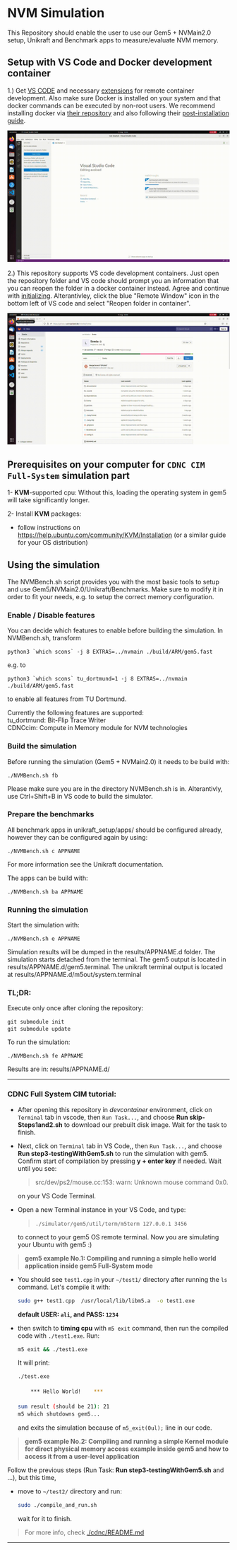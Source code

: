# NVM Simulation
This Repository should enable the user to use our Gem5 + NVMain2.0 setup, Unikraft and Benchmark apps to measure/evaluate NVM memory.

<!-- ## Setup the repository
After cloning the repository, please make sure to execute the following in it:
```
git submodule init
git submodule update
```
This will ensure all required submodule are present and updated. -->

## Setup with VS Code and Docker development container
1.) Get [VS CODE](https://code.visualstudio.com/) and necessary [extensions](https://code.visualstudio.com/docs/remote/remote-overview) for remote container development. Also make sure Docker is installed on your system and that docker commands can be executed by non-root users. We recommend installing docker via [their repository](https://docs.docker.com/engine/install/ubuntu/#install-using-the-repository) and also following their [post-installation guide](https://docs.docker.com/engine/install/linux-postinstall/).

![alt text](img/extension.gif)

2.) This repository supports VS code development containers. Just open the repository folder and VS code should prompt you an information that you can reopen the folder in a docker container instead. Agree and continue with [initializing](#using-the-benchmarks). Alterantivley, click the blue "Remote Window" icon in the bottom left of VS code and select "Reopen folder in container".

![alt text](img/open.gif)

## Prerequisites on your computer for `CDNC CIM Full-System` simulation part

1- **KVM**-supported cpu: Without this, loading the operating system in gem5 will take significantly longer.

2- Install **KVM** packages:
- follow instructions on https://help.ubuntu.com/community/KVM/Installation (or a similar guide for your OS distribution)

## Using the simulation
The NVMBench.sh script provides you with the most basic tools to setup and use Gem5/NVMain2.0/Unikraft/Benchmarks. Make sure to modify it in order to fit your needs, e.g. to setup the correct memory configuration.

### Enable / Disable features
You can decide which features to enable before building the simulation. In NVMBench.sh, transform
```
python3 `which scons` -j 8 EXTRAS=../nvmain ./build/ARM/gem5.fast
```
e.g. to
```
python3 `which scons` tu_dortmund=1 -j 8 EXTRAS=../nvmain ./build/ARM/gem5.fast
```
to enable all features from TU Dortmund.

Currently the following features are supported:  
tu_dortmund: Bit-Flip Trace Writer  
CDNCcim: Compute in Memory module for NVM technologies

### Build the simulation
Before running the simulation (Gem5 + NVMain2.0) it needs to be build with:
```
./NVMBench.sh fb
```
Please make sure you are in the directory NVMBench.sh is in. Alterantivly, use Ctrl+Shift+B in VS code to build the simulator.

### Prepare the benchmarks
All benchmark apps in unikraft_setup/apps/ should be configured already, however they can be configured again by using:
```
./NVMBench.sh c APPNAME
```
For more information see the Unikraft documentation.

The apps can be build with:
```
./NVMBench.sh ba APPNAME
```

### Running the simulation
Start the simulation with:
```
./NVMBench.sh e APPNAME
```
Simulation results will be dumped in the results/APPNAME.d folder.
The simulation starts detached from the terminal. The gem5 output is located in results/APPNAME.d/gem5.terminal. The unikraft terminal output is located at results/APPNAME.d/m5out/system.terminal

### TL;DR:
Execute only once after cloning the repository:
```
git submodule init
git submodule update
```

To run the simulation:
```
./NVMBench.sh fe APPNAME
```

Results are in: results/APPNAME.d/


---
### CDNC Full System CIM tutorial:

- After opening this repository in *devcontainer* environment, click on `Terminal` tab in vscode, then `Run Task...`, and choose **Run skip-Steps1and2.sh** to download our prebuilt disk image. Wait for the task to finish.

- Next, click on `Terminal` tab in VS Code,, then `Run Task...`, and choose **Run step3-testingWithGem5.sh** to run the simulation with gem5. Confirm start of compilation by pressing **y + enter key** if needed. Wait until you see: 

    > src/dev/ps2/mouse.cc:153: warn: Unknown mouse command 0x0.
    
    on your VS Code Terminal.

- Open a new Terminal instance in your VS Code, and type:

    > `./simulator/gem5/util/term/m5term 127.0.0.1 3456`

    to connect to your gem5 OS remote terminal.
    Now you are simulating your Ubuntu with gem5 :) 

> **gem5 example No.1: Compiling and running a simple **hello world** application inside gem5 Full-System mode**

- You should see `test1.cpp` in your `~/test1/` directory after running the `ls` command.
Let's compile it with:

    ```sh
    sudo g++ test1.cpp  /usr/local/lib/libm5.a  -o test1.exe
    ```
    **default USER: `ali`, and PASS: `1234`**

- then switch to **timing cpu** with `m5 exit` command, then
run the compiled code with `./test1.exe`. Run:
    ```sh
    m5 exit && ./test1.exe
    ```

    It will print:
    ```sh
    ./test.exe 

        ***	Hello World!	***

    sum result (should be 21): 21
    m5 which shutdowns gem5...
    ```
    and exits the simulation because of `m5_exit(0ul);` line in our code.

> **gem5 example No.2: Compiling and running a simple **Kernel module for direct physical memory access** example inside gem5 and how to access it from a **user-level** application**

Follow the previous steps (Run Task: **Run step3-testingWithGem5.sh** and ...), but this time, 
- move to `~/test2/` directory and run:
    ```sh
    sudo ./compile_and_run.sh
    ```
    wait for it to finish.

> For more info, check [./cdnc/README.md](./cdnc/README.md)


---
